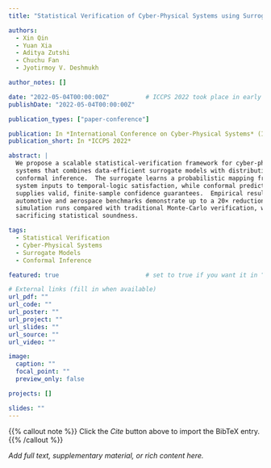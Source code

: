 ```yaml
---
title: "Statistical Verification of Cyber-Physical Systems using Surrogate Models and Conformal Inference"

authors:
  - Xin Qin
  - Yuan Xia
  - Aditya Zutshi
  - Chuchu Fan
  - Jyotirmoy V. Deshmukh

author_notes: []

date: "2022-05-04T00:00:00Z"          # ICCPS 2022 took place in early May
publishDate: "2022-05-04T00:00:00Z"

publication_types: ["paper-conference"]

publication: In *International Conference on Cyber-Physical Systems* (ICCPS 2022)
publication_short: In *ICCPS 2022*

abstract: |
  We propose a scalable statistical-verification framework for cyber-physical
  systems that combines data-efficient surrogate models with distribution-free
  conformal inference.  The surrogate learns a probabilistic mapping from
  system inputs to temporal-logic satisfaction, while conformal prediction
  supplies valid, finite-sample confidence guarantees.  Empirical results on
  automotive and aerospace benchmarks demonstrate up to a 20× reduction in
  simulation runs compared with traditional Monte-Carlo verification, without
  sacrificing statistical soundness.

tags:
  - Statistical Verification
  - Cyber-Physical Systems
  - Surrogate Models
  - Conformal Inference

featured: true                        # set to true if you want it in “Featured Publications”

# External links (fill in when available)
url_pdf: ""
url_code: ""
url_poster: ""
url_project: ""
url_slides: ""
url_source: ""
url_video: ""

image:
  caption: ""
  focal_point: ""
  preview_only: false

projects: []

slides: ""
---
```

{{% callout note %}}
Click the _Cite_ button above to import the BibTeX entry.
{{% /callout %}}

_Add full text, supplementary material, or rich content here._
